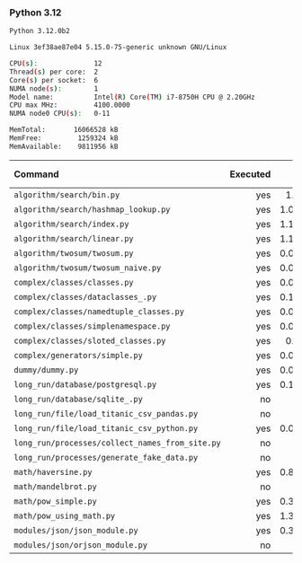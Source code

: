 ### **Python 3.12**

```bash
Python 3.12.0b2

Linux 3ef38ae87e04 5.15.0-75-generic unknown GNU/Linux

CPU(s):              12
Thread(s) per core:  2
Core(s) per socket:  6
NUMA node(s):        1
Model name:          Intel(R) Core(TM) i7-8750H CPU @ 2.20GHz
CPU max MHz:         4100.0000
NUMA node0 CPU(s):   0-11

MemTotal:       16066528 kB
MemFree:         1259324 kB
MemAvailable:    9811956 kB
```

| Command | Executed | Mean [s] | Stddev [s] | Median [s] | Min [s] | Max [s] | Memory [MB] |
|:---|---:|---:|---:|---:|---:|---:|---:|
| `algorithm/search/bin.py` | yes | 1.0957 | 0.01739 | 1.0916 | 1.07376 | 1.13124 | 34.37187 |
| `algorithm/search/hashmap_lookup.py` | yes | 1.09376 | 0.01477 | 1.08914 | 1.08048 | 1.13018 | 34.49609 |
| `algorithm/search/index.py` | yes | 1.11349 | 0.01857 | 1.10751 | 1.09563 | 1.14884 | 34.27852 |
| `algorithm/search/linear.py` | yes | 1.15989 | 0.01467 | 1.15571 | 1.14137 | 1.19368 | 34.27813 |
| `algorithm/twosum/twosum.py` | yes | 0.08822 | 0.00058 | 0.08818 | 0.08746 | 0.08912 | 26.51758 |
| `algorithm/twosum/twosum_naive.py` | yes | 0.08712 | 0.00057 | 0.08699 | 0.08647 | 0.08836 | 25.88281 |
| `complex/classes/classes.py` | yes | 0.02247 | 0.00024 | 0.02242 | 0.02207 | 0.02295 | 27.24805 |
| `complex/classes/dataclasses_.py` | yes | 0.13162 | 0.00191 | 0.1312 | 0.12969 | 0.13579 | 27.17422 |
| `complex/classes/namedtuple_classes.py` | yes | 0.09935 | 0.0004 | 0.09944 | 0.09871 | 0.09992 | 26.85937 |
| `complex/classes/simplenamespace.py` | yes | 0.02883 | 0.0003 | 0.0288 | 0.02834 | 0.0294 | 27.80937 |
| `complex/classes/sloted_classes.py` | yes | 0.0223 | 0.00027 | 0.0222 | 0.02201 | 0.02271 | 26.53867 |
| `complex/generators/simple.py` | yes | 0.04409 | 0.00076 | 0.04379 | 0.0434 | 0.0459 | 28.53594 |
| `dummy/dummy.py` | yes | 0.01565 | 0.0009 | 0.01561 | 0.01456 | 0.01714 | 26.08359 |
| `long_run/database/postgresql.py` | yes | 0.16749 | 0.00202 | 0.16676 | 0.16623 | 0.17296 | 30.53359 |
| `long_run/database/sqlite_.py` | no | -1 | -1 | -1 | -1 | -1 | -1 |
| `long_run/file/load_titanic_csv_pandas.py` | no | -1 | -1 | -1 | -1 | -1 | -1 |
| `long_run/file/load_titanic_csv_python.py` | yes | 0.06674 | 0.00052 | 0.06658 | 0.06629 | 0.06814 | 26.72188 |
| `long_run/processes/collect_names_from_site.py` | no | -1 | -1 | -1 | -1 | -1 | -1 |
| `long_run/processes/generate_fake_data.py` | no | -1 | -1 | -1 | -1 | -1 | -1 |
| `math/haversine.py` | yes | 0.83482 | 0.01346 | 0.83189 | 0.8182 | 0.86583 | 26.64688 |
| `math/mandelbrot.py` | no | -1 | -1 | -1 | -1 | -1 | -1 |
| `math/pow_simple.py` | yes | 0.33699 | 0.00538 | 0.33417 | 0.333 | 0.34693 | 26.71328 |
| `math/pow_using_math.py` | yes | 1.33521 | 0.07216 | 1.30969 | 1.25241 | 1.45165 | 26.5125 |
| `modules/json/json_module.py` | yes | 0.37724 | 0.00401 | 0.37509 | 0.37412 | 0.38529 | 27.28438 |
| `modules/json/orjson_module.py` | no | -1 | -1 | -1 | -1 | -1 | -1 |
